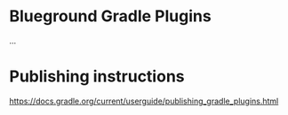 # Blueground Gradle Plugins

...

# Publishing instructions

https://docs.gradle.org/current/userguide/publishing_gradle_plugins.html
